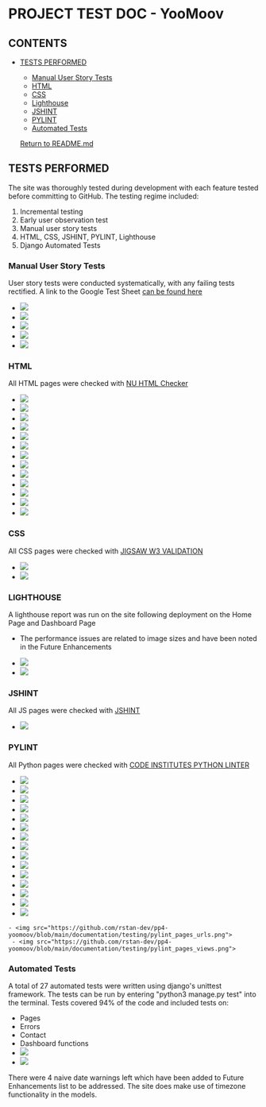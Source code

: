 # PROJECT TEST DOC - YooMoov

## CONTENTS
* [TESTS PERFORMED](#tests-performed)
  * [Manual User Story Tests](#manual-user-story-tests)
  * [HTML](#html)
  * [CSS](#css)
  * [Lighthouse](#lighthouse)
  * [JSHINT](#jshint)
  * [PYLINT](#pylint)
  * [Automated Tests](#automated-tests)

  [Return to README.md](https://github.com/rstan-dev/pp4-yoomoov/blob/main/README.md)


## TESTS PERFORMED
  The site was thoroughly tested during development with each feature tested before committing to GitHub.  The testing regime included:
  1. Incremental testing
  2. Early user observation test
  3. Manual user story tests
  4. HTML, CSS, JSHINT, PYLINT, Lighthouse
  5. Django Automated Tests

  ### Manual User Story Tests
  User story tests were conducted systematically, with any failing tests rectified.  A link to the Google Test Sheet [can be found here](https://docs.google.com/spreadsheets/d/1qAa4tR_dnJwZkhPTGCNh35P1FVwFQc9NjnrO-5prhpI/edit#gid=0)
  - <img src="https://github.com/rstan-dev/pp4-yoomoov/blob/main/documentation/testing/user_test_manual_1.png">
  - <img src="https://github.com/rstan-dev/pp4-yoomoov/blob/main/documentation/testing/user_test_manual_2.png">
  - <img src="https://github.com/rstan-dev/pp4-yoomoov/blob/main/documentation/testing/user_test_manual_3.png">
  - <img src="https://github.com/rstan-dev/pp4-yoomoov/blob/main/documentation/testing/user_test_manual_4.png">
  - <img src="https://github.com/rstan-dev/pp4-yoomoov/blob/main/documentation/testing/user_test_manual_5.png">


  ### HTML
  All HTML pages were checked with [NU HTML Checker](https://validator.w3.org/nu/)
  - <img src="https://github.com/rstan-dev/pp4-yoomoov/blob/main/documentation/testing/html_results_index.png">
  - <img src="https://github.com/rstan-dev/pp4-yoomoov/blob/main/documentation/testing/html_results_services.png">
  - <img src="https://github.com/rstan-dev/pp4-yoomoov/blob/main/documentation/testing/html_results_all_vans.png">
  - <img src="https://github.com/rstan-dev/pp4-yoomoov/blob/main/documentation/testing/html_results_van_filter.png">
  - <img src="https://github.com/rstan-dev/pp4-yoomoov/blob/main/documentation/testing/html_results_van_detail.png">
  - <img src="https://github.com/rstan-dev/pp4-yoomoov/blob/main/documentation/testing/html_results_dashboard.png">
  - <img src="https://github.com/rstan-dev/pp4-yoomoov/blob/main/documentation/testing/html_results_edit_booking.png">
  - <img src="https://github.com/rstan-dev/pp4-yoomoov/blob/main/documentation/testing/html_results_contact.png">
  - <img src="https://github.com/rstan-dev/pp4-yoomoov/blob/main/documentation/testing/html_results_delete_booking.png">
  - <img src="https://github.com/rstan-dev/pp4-yoomoov/blob/main/documentation/testing/html_results_leave_feedback.png">
  - <img src="https://github.com/rstan-dev/pp4-yoomoov/blob/main/documentation/testing/html_results_sign_up.png">
  - <img src="https://github.com/rstan-dev/pp4-yoomoov/blob/main/documentation/testing/html_results_login.png">
  - <img src="https://github.com/rstan-dev/pp4-yoomoov/blob/main/documentation/testing/html_results_on_screen_messages.png">

  ### CSS
  All CSS pages were checked with [JIGSAW W3 VALIDATION](https://jigsaw.w3.org/css-validator/)
   - <img src="https://github.com/rstan-dev/pp4-yoomoov/blob/main/documentation/testing/w3c_admin_css_results.png">
   - <img src="https://github.com/rstan-dev/pp4-yoomoov/blob/main/documentation/testing/w3c_style_css_results.png">

  ### LIGHTHOUSE
  A lighthouse report was run on the site following deployment on the Home Page and Dashboard Page
  * The performance issues are related to image sizes and have been noted in the Future Enhancements
  - <img src="https://github.com/rstan-dev/pp4-yoomoov/blob/main/documentation/testing/lighthouse_home.png">
  - <img src="https://github.com/rstan-dev/pp4-yoomoov/blob/main/documentation/testing/lighthouse_dashboard.png">



  ### JSHINT
  All JS pages were checked with [JSHINT](https://jshint.com/)
  - <img src="https://github.com/rstan-dev/pp4-yoomoov/blob/main/documentation/testing/jshint_results.png">

  ### PYLINT
  All Python pages were checked with [CODE INSTITUTES PYTHON LINTER](https://pep8ci.herokuapp.com/)
  - <img src="https://github.com/rstan-dev/pp4-yoomoov/blob/main/documentation/testing/pylint_results_admin.png">
  - <img src="https://github.com/rstan-dev/pp4-yoomoov/blob/main/documentation/testing/pylint_results_apps.png">
  - <img src="https://github.com/rstan-dev/pp4-yoomoov/blob/main/documentation/testing/pylint_results_choices.png">
  - <img src="https://github.com/rstan-dev/pp4-yoomoov/blob/main/documentation/testing/pylint_results_context_processors.png">
  - <img src="https://github.com/rstan-dev/pp4-yoomoov/blob/main/documentation/testing/pylint_results_forms.png">
  - <img src="https://github.com/rstan-dev/pp4-yoomoov/blob/main/documentation/testing/pylint_results_models.png">
  - <img src="https://github.com/rstan-dev/pp4-yoomoov/blob/main/documentation/testing/pylint_results_project_urls.png">
  - <img src="https://github.com/rstan-dev/pp4-yoomoov/blob/main/documentation/testing/pylint_results_urls.png">
  - <img src="https://github.com/rstan-dev/pp4-yoomoov/blob/main/documentation/testing/pylint_results_views.png">
  - <img src="https://github.com/rstan-dev/pp4-yoomoov/blob/main/documentation/testing/pylint_test_contact.png">
  - <img src="https://github.com/rstan-dev/pp4-yoomoov/blob/main/documentation/testing/pylint_test_dashboard.png">
  - <img src="https://github.com/rstan-dev/pp4-yoomoov/blob/main/documentation/testing/pylint_test_errors.png">
  - <img src="https://github.com/rstan-dev/pp4-yoomoov/blob/main/documentation/testing/pylint_test_pages.png">
  - <img src="https://github.com/rstan-dev/pp4-yoomoov/blob/main/documentation/testing/pylint_contact_urls.png">
   - <img src="https://github.com/rstan-dev/pp4-yoomoov/blob/main/documentation/testing/pylint_contact_views.png">
    - <img src="https://github.com/rstan-dev/pp4-yoomoov/blob/main/documentation/testing/pylint_pages_urls.png">
     - <img src="https://github.com/rstan-dev/pp4-yoomoov/blob/main/documentation/testing/pylint_pages_views.png">

  ### Automated Tests
  A total of 27 automated tests were written using django's unittest framework.  The tests can be run by entering "python3 manage.py test" into the terminal.
  Tests covered 94% of the code and included tests on:
  - Pages
  - Errors
  - Contact
  - Dashboard functions
  - <img src="https://github.com/rstan-dev/pp4-yoomoov/blob/main/documentation/testing/unittest_coverage_report.png">
  - <img src="https://github.com/rstan-dev/pp4-yoomoov/blob/main/documentation/testing/unittest_results_with_warnings.png">

  There were 4 naive date warnings left which have been added to Future Enhancements list to be addressed.  The site does make use of timezone functionality in the models.





